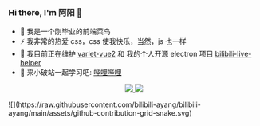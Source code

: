 ### Hi there, I'm 阿阳 👋

-   🤔 我是一个刚毕业的前端菜鸟
-   ⚡ 我非常的热爱 css，css 使我快乐，当然，js 也一样
-   🌱 我目前正在维护 <a href="https://github.com/varletjs/varlet-vue2">varlet-vue2</a> 和 我的个人开源 electron 项目 <a href="https://github.com/bilibili-ayang/bilibili-live-helper">bilibili-live-helper</a>
-   🔗 来小破站一起学习吧: <a href="https://space.bilibili.com/478490349?spm_id_from=333.1007.0.0">哔哩哔哩</a>

<p align='center'>
  <a href="https://github.com/bilibili-ayang">
    <img src="https://github-readme-stats.vercel.app/api/top-langs/?username=bilibili-ayang&layout=compact" /> 
  </a>
  <a href="https://github.com/bilibili-ayang">
    <img src="https://github-readme-stats.vercel.app/api?username=bilibili-ayang&show_icons=true&hide_title=true)](https://github.com/anuraghazra/github-readme-stats" />
  </a>
</p>
![](https://raw.githubusercontent.com/bilibili-ayang/bilibili-ayang/main/assets/github-contribution-grid-snake.svg)
